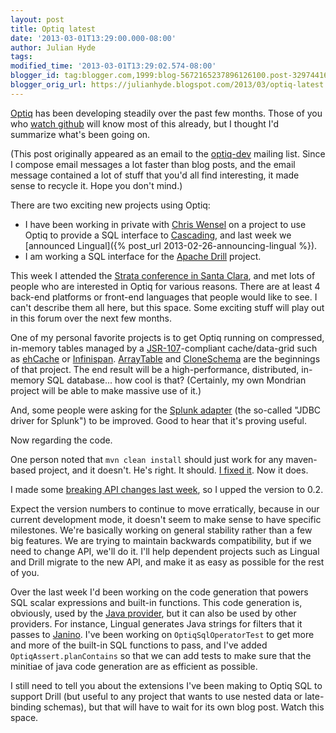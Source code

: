 ```yaml
---
layout: post
title: Optiq latest
date: '2013-03-01T13:29:00.000-08:00'
author: Julian Hyde
tags:
modified_time: '2013-03-01T13:29:02.574-08:00'
blogger_id: tag:blogger.com,1999:blog-5672165237896126100.post-3297441682839682298
blogger_orig_url: https://julianhyde.blogspot.com/2013/03/optiq-latest.html
---
```


[Optiq](https://github.com/julianhyde/optiq) has been developing steadily
over the past few months. Those of you who
[watch github](https://github.com/julianhyde/optiq/commits/master)
will know most of this already, but I
thought I'd summarize what's been going on.

(This post originally appeared as an email to the
[optiq-dev](https://groups.google.com/forum/?fromgroups#!forum/optiq-dev)
mailing list. Since I compose email
messages a lot faster than blog posts, and the email message contained
a lot of stuff that you'd all find interesting, it made sense to
recycle it. Hope you don't mind.)

There are two exciting new projects using Optiq:
* I have been working in private with [Chris Wensel](https://twitter.com/cwensel)
  on a project to use Optiq to provide a SQL interface to
  [Cascading](https://www.cascading.org/), and last week we
  [announced Lingual]({% post_url 2013-02-26-announcing-lingual %}).
* I am working a SQL interface for the
  [Apache Drill](https://incubator.apache.org/drill/) project.

This week I attended the
[Strata conference in Santa Clara](http://strataconf.com/strata2013/),
and met lots of people who are interested in Optiq for various
reasons. There are at least 4 back-end platforms or front-end
languages that people would like to see. I can't describe them all
here, but this space. Some exciting stuff will play out in this forum
over the next few months.

One of my personal favorite projects is to get Optiq running on
compressed, in-memory tables managed by a
[JSR-107](http://jcp.org/en/jsr/detail?id=107)-compliant cache/data-grid such as
[ehCache](http://ehcache.org/) or
[Infinispan](https://www.jboss.org/infinispan).
[ArrayTable](https://github.com/julianhyde/optiq/blob/master/src/main/java/net/hydromatic/optiq/impl/clone/ArrayTable.java) and
[CloneSchema](https://github.com/julianhyde/optiq/blob/master/src/main/java/net/hydromatic/optiq/impl/clone/CloneSchema.java)
are the beginnings of that project. The end result will be a
high-performance, distributed, in-memory SQL database... how cool is
that? (Certainly, my own Mondrian project will be able to make massive
use of it.)

And, some people were asking for the
[Splunk adapter](https://github.com/julianhyde/optiq-splunk)
(the so-called "JDBC driver for Splunk") to be improved. Good to hear
that it's proving useful.

Now regarding the code.

One person noted that `mvn clean install` should just work for any
maven-based project, and it doesn't. He's right. It should.
[I fixed it](https://github.com/julianhyde/optiq/commit/e49f96c220b12bf1dc4d968fbbb6dcfc4321f40b).
Now it does.

I made some
[breaking API changes last week](https://github.com/julianhyde/optiq/commit/4737cbbafc4051d0d70a3887f40461df7f4e3d03),
so I upped the version to 0.2.

Expect the version numbers to continue to move erratically, because in
our current development mode, it doesn't seem to make sense to have
specific milestones. We're basically working on general stability
rather than a few big features. We are trying to maintain backwards
compatibility, but if we need to change API, we'll do it. I'll help
dependent projects such as Lingual and Drill migrate to the new API,
and make it as easy as possible for the rest of you.

Over the last week I'd been working on the code generation that powers
SQL scalar expressions and built-in functions. This code generation
is, obviously, used by the
[Java provider](https://github.com/julianhyde/optiq/tree/master/src/main/java/net/hydromatic/optiq/rules/java),
but it can also be used by other
providers. For instance, Lingual generates Java strings for filters
that it passes to
[Janino](http://docs.codehaus.org/display/JANINO/Home).
I've been working on `OptiqSqlOperatorTest`
to get more and more of the built-in SQL functions to pass, and I've
added `OptiqAssert.planContains` so that we can add tests to make sure
that the minitiae of java code generation are as efficient as
possible.

I still need to tell you about the extensions I've been making to
Optiq SQL to support Drill (but useful to any project that wants to
use nested data or late-binding schemas), but that will have to wait
for its own blog post. Watch this space.
